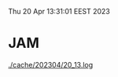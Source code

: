 Thu 20 Apr 13:31:01 EEST 2023
# JAM
<a href='./cache/202304/20_13.log'>./cache/202304/20_13.log</a>
